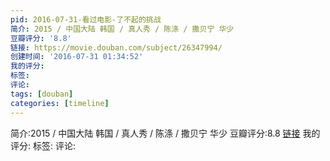 ```yaml
---
pid: 2016-07-31-看过电影-了不起的挑战
简介: 2015 / 中国大陆 韩国 / 真人秀 / 陈涤 / 撒贝宁 华少
豆瓣评分: '8.8'
链接: https://movie.douban.com/subject/26347994/
创建时间: '2016-07-31 01:34:52'
我的评分:
标签:
评论:
tags: [douban]
categories: [timeline]
---
```

简介:2015 / 中国大陆 韩国 / 真人秀 / 陈涤 / 撒贝宁 华少
豆瓣评分:8.8
[链接](https://movie.douban.com/subject/26347994/)
我的评分:
标签:
评论:
